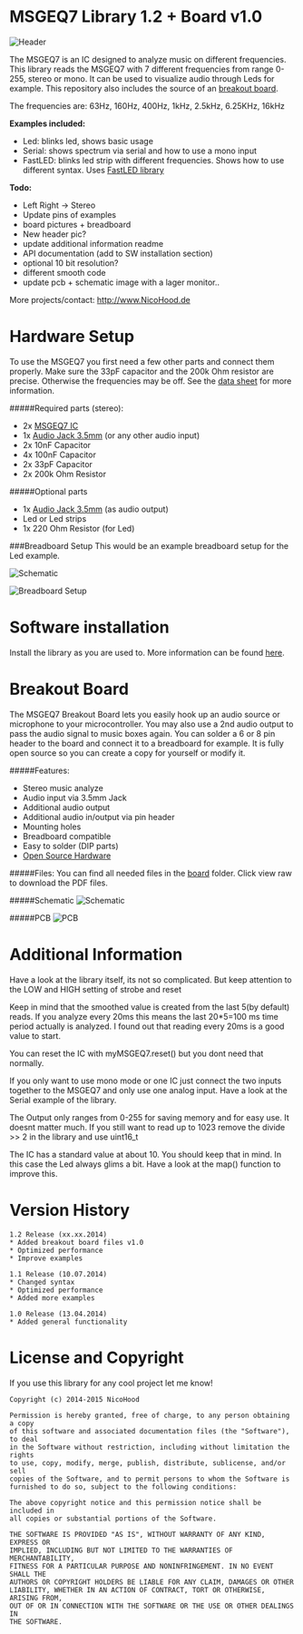 MSGEQ7 Library 1.2 + Board v1.0
===============================
![Header](header.png)

The MSGEQ7 is an IC designed to analyze music on different frequencies.
This library reads the MSGEQ7 with 7 different frequencies from range 0-255, stereo or mono.
It can be used to visualize audio through Leds for example.
This repository also includes the source of an [breakout board](https://github.com/NicoHood/MSGEQ7/tree/dev#breakout-board).

The frequencies are:
63Hz, 160Hz, 400Hz, 1kHz, 2.5kHz, 6.25KHz, 16kHz

**Examples included:**
* Led: blinks led, shows basic usage
* Serial: shows spectrum via serial and how to use a mono input
* FastLED: blinks led strip with different frequencies. Shows how to use different syntax.
Uses [FastLED library](https://github.com/FastLED/FastLED)

**Todo:**
* Left Right -> Stereo
* Update pins of examples
* board pictures + breadboard
* New header pic?
* update additional information readme
* API documentation (add to SW installation section)
* optional 10 bit resolution?
* different smooth code
* update pcb + schematic image with a lager monitor..

More projects/contact:
http://www.NicoHood.de


Hardware Setup
==============
To use the MSGEQ7 you first need a few other parts and connect them properly.
Make sure the 33pF capacitor and the 200k Ohm resistor are precise.
Otherwise the frequencies may be off.
See the [data sheet](https://www.sparkfun.com/datasheets/Components/General/MSGEQ7.pdf) for more information.

#####Required parts (stereo):
* 2x [MSGEQ7 IC](https://www.sparkfun.com/products/10468)
* 1x [Audio Jack 3.5mm](https://www.sparkfun.com/products/8032) (or any other audio input)
* 2x 10nF Capacitor
* 4x 100nF Capacitor
* 2x 33pF Capacitor
* 2x 200k Ohm Resistor

#####Optional parts
* 1x [Audio Jack 3.5mm](https://www.sparkfun.com/products/8032) (as audio output)
* Led or Led strips
* 1x 220 Ohm Resistor (for Led)

###Breadboard Setup
This would be an example breadboard setup for the Led example.

![Schematic](breadboard/MSGEQ7_Schematic.png)

![Breadboard Setup](breadboard/MSGEQ7_Breadboard.png)


Software installation
=====================
Install the library as you are used to.
More information can be found [here](http://arduino.cc/en/guide/libraries).


Breakout Board
==============
The MSGEQ7 Breakout Board lets you easily hook up an audio source or microphone to your microcontroller.
You may also use a 2nd audio output to pass the audio signal to music boxes again.
You can solder a 6 or 8 pin header to the board and connect it to a breadboard for example.
It is fully open source so you can create a copy for yourself or modify it.

#####Features:
* Stereo music analyze
* Audio input via 3.5mm Jack
* Additional audio output
* Additional audio in/output via pin header
* Mounting holes
* Breadboard compatible
* Easy to solder (DIP parts)
* [Open Source Hardware](http://www.oshwa.org/definition/)

#####Files:
You can find all needed files in the [board](board/) folder.
Click view raw to download the PDF files.

#####Schematic
![Schematic](board/MSGEQ7_Schematic.png)

#####PCB
![PCB](board/MSGEQ7_PCB.png)


Additional Information
======================
Have a look at the library itself, its not so complicated.
But keep attention to the LOW and HIGH setting of strobe and reset

Keep in mind that the smoothed value is created from the last 5(by default) reads.
If you analyze every 20ms this means the last 20*5=100 ms time period actually is analyzed.
I found out that reading every 20ms is a good value to start.

You can reset the IC with myMSGEQ7.reset() but you dont need that normally.

If you only want to use mono mode or one IC just connect the two inputs together to the MSGEQ7
and only use one analog input. Have a look at the Serial example of the library.

The Output only ranges from 0-255 for saving memory and for easy use. It doesnt matter much.
If you still want to read up to 1023 remove the divide >> 2 in the library and use uint16_t

The IC has a standard value at about 10. You should keep that in mind.
In this case the Led always glims a bit. Have a look at the map() function to improve this.

Version History
===============
```
1.2 Release (xx.xx.2014)
* Added breakout board files v1.0
* Optimized performance
* Improve examples

1.1 Release (10.07.2014)
* Changed syntax
* Optimized performance
* Added more examples

1.0 Release (13.04.2014)
* Added general functionality
```

License and Copyright
=====================
If you use this library for any cool project let me know!

```
Copyright (c) 2014-2015 NicoHood

Permission is hereby granted, free of charge, to any person obtaining a copy
of this software and associated documentation files (the "Software"), to deal
in the Software without restriction, including without limitation the rights
to use, copy, modify, merge, publish, distribute, sublicense, and/or sell
copies of the Software, and to permit persons to whom the Software is
furnished to do so, subject to the following conditions:

The above copyright notice and this permission notice shall be included in
all copies or substantial portions of the Software.

THE SOFTWARE IS PROVIDED "AS IS", WITHOUT WARRANTY OF ANY KIND, EXPRESS OR
IMPLIED, INCLUDING BUT NOT LIMITED TO THE WARRANTIES OF MERCHANTABILITY,
FITNESS FOR A PARTICULAR PURPOSE AND NONINFRINGEMENT. IN NO EVENT SHALL THE
AUTHORS OR COPYRIGHT HOLDERS BE LIABLE FOR ANY CLAIM, DAMAGES OR OTHER
LIABILITY, WHETHER IN AN ACTION OF CONTRACT, TORT OR OTHERWISE, ARISING FROM,
OUT OF OR IN CONNECTION WITH THE SOFTWARE OR THE USE OR OTHER DEALINGS IN
THE SOFTWARE.
```